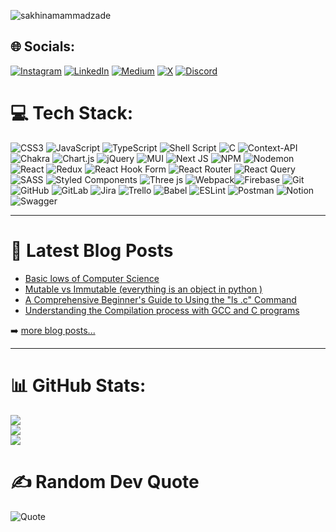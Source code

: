 <p align="left"> <img src="https://komarev.com/ghpvc/?username=sakhinamammadzade&label=Profile%20views&color=0e75b6&style=flat" alt="sakhinamammadzade" /> </p>

 

## 🌐 Socials:
[![Instagram](https://img.shields.io/badge/Instagram-%23E4405F.svg?logo=Instagram&logoColor=white)](https://instagram.com/_m.sakina) [![LinkedIn](https://img.shields.io/badge/LinkedIn-%230077B5.svg?logo=linkedin&logoColor=white)](https://linkedin.com/in/sakina-mammadzade) [![Medium](https://img.shields.io/badge/Medium-12100E?logo=medium&logoColor=white)](https://medium.com/@@mammadzadesakhina) [![X](https://img.shields.io/badge/X-black.svg?logo=X&logoColor=white)](https://x.com/@M_Sakinaa) [![Discord](https://img.shields.io/badge/Discord-7289DA.svg?logo=discord&logoColor=white)](https://discord.gg/Mammadzade_Sakina)


# 💻 Tech Stack:
![CSS3](https://img.shields.io/badge/css3-%231572B6.svg?style=for-the-badge&logo=css3&logoColor=white) ![JavaScript](https://img.shields.io/badge/javascript-%23323330.svg?style=for-the-badge&logo=javascript&logoColor=%23F7DF1E) ![TypeScript](https://img.shields.io/badge/typescript-%23007ACC.svg?style=for-the-badge&logo=typescript&logoColor=white) ![Shell Script](https://img.shields.io/badge/shell_script-%23121011.svg?style=for-the-badge&logo=gnu-bash&logoColor=white)  ![C](https://img.shields.io/badge/c-%2300599C.svg?style=for-the-badge&logo=c&logoColor=white) ![Context-API](https://img.shields.io/badge/Context--Api-000000?style=for-the-badge&logo=react) ![Chakra](https://img.shields.io/badge/chakra-%234ED1C5.svg?style=for-the-badge&logo=chakraui&logoColor=white) ![Chart.js](https://img.shields.io/badge/chart.js-F5788D.svg?style=for-the-badge&logo=chart.js&logoColor=white) ![jQuery](https://img.shields.io/badge/jquery-%230769AD.svg?style=for-the-badge&logo=jquery&logoColor=white) ![MUI](https://img.shields.io/badge/MUI-%230081CB.svg?style=for-the-badge&logo=mui&logoColor=white) ![Next JS](https://img.shields.io/badge/Next-black?style=for-the-badge&logo=next.js&logoColor=white) ![NPM](https://img.shields.io/badge/NPM-%23CB3837.svg?style=for-the-badge&logo=npm&logoColor=white) ![Nodemon](https://img.shields.io/badge/NODEMON-%23323330.svg?style=for-the-badge&logo=nodemon&logoColor=%BBDEAD) ![React](https://img.shields.io/badge/react-%2320232a.svg?style=for-the-badge&logo=react&logoColor=%2361DAFB) ![Redux](https://img.shields.io/badge/redux-%23593d88.svg?style=for-the-badge&logo=redux&logoColor=white) ![React Hook Form](https://img.shields.io/badge/React%20Hook%20Form-%23EC5990.svg?style=for-the-badge&logo=reacthookform&logoColor=white) ![React Router](https://img.shields.io/badge/React_Router-CA4245?style=for-the-badge&logo=react-router&logoColor=white) ![React Query](https://img.shields.io/badge/-React%20Query-FF4154?style=for-the-badge&logo=react%20query&logoColor=white) ![SASS](https://img.shields.io/badge/SASS-hotpink.svg?style=for-the-badge&logo=SASS&logoColor=white) ![Styled Components](https://img.shields.io/badge/styled--components-DB7093?style=for-the-badge&logo=styled-components&logoColor=white) ![Three js](https://img.shields.io/badge/threejs-black?style=for-the-badge&logo=three.js&logoColor=white) ![Webpack](https://img.shields.io/badge/webpack-%238DD6F9.svg?style=for-the-badge&logo=webpack&logoColor=black)![Firebase](https://img.shields.io/badge/firebase-a08021?style=for-the-badge&logo=firebase&logoColor=ffcd34) ![Git](https://img.shields.io/badge/git-%23F05033.svg?style=for-the-badge&logo=git&logoColor=white) ![GitHub](https://img.shields.io/badge/github-%23121011.svg?style=for-the-badge&logo=github&logoColor=white) ![GitLab](https://img.shields.io/badge/gitlab-%23181717.svg?style=for-the-badge&logo=gitlab&logoColor=white) ![Jira](https://img.shields.io/badge/jira-%230A0FFF.svg?style=for-the-badge&logo=jira&logoColor=white) ![Trello](https://img.shields.io/badge/Trello-%23026AA7.svg?style=for-the-badge&logo=Trello&logoColor=white) ![Babel](https://img.shields.io/badge/Babel-F9DC3e?style=for-the-badge&logo=babel&logoColor=black) ![ESLint](https://img.shields.io/badge/ESLint-4B3263?style=for-the-badge&logo=eslint&logoColor=white) ![Postman](https://img.shields.io/badge/Postman-FF6C37?style=for-the-badge&logo=postman&logoColor=white) ![Notion](https://img.shields.io/badge/Notion-%23000000.svg?style=for-the-badge&logo=notion&logoColor=white) ![Swagger](https://img.shields.io/badge/-Swagger-%23Clojure?style=for-the-badge&logo=swagger&logoColor=white)

---

# 📕 Latest Blog Posts

<!-- BLOG-POST-LIST:START -->
- [Basic lows of Computer Science](https://www.linkedin.com/posts/sakina-mammadzade_computerscience-sciencesearching-development-activity-7167591215687798784-SE3a?utm_source=share&utm_medium=member_desktop)
- [Mutable vs Immutable &lpar;everything is an object in python &rpar;](https://www.linkedin.com/posts/sakina-mammadzade_python3-holberton-pythonabrblog-activity-7161089322908086273-Q7O2?utm_source=share&utm_medium=member_desktop)
- [A Comprehensive Beginner's Guide to Using the "ls .c" Command](https://www.linkedin.com/posts/sakina-mammadzade_holberton-linux-unix-activity-7119081341689692160-qaaU?utm_source=share&utm_medium=member_desktop)
- [Understanding the Compilation process with GCC and C programs](https://www.linkedin.com/posts/sakina-mammadzade_linux-gcc-gnu-activity-7118382148486578176-25uR?utm_source=share&utm_medium=member_desktop)

<!-- BLOG-POST-LIST:END -->

➡️ [more blog posts...](https://codestackr.com)

---
# 📊 GitHub Stats:
![](https://github-readme-stats.vercel.app/api?username=Sakhinamammadzade&theme=dark&hide_border=false&include_all_commits=true&count_private=false)<br/>
![](https://github-readme-streak-stats.herokuapp.com/?user=Sakhinamammadzade&theme=dark&hide_border=false)<br/>
![](https://github-readme-stats.vercel.app/api/top-langs/?username=Sakhinamammadzade&theme=dark&hide_border=false&include_all_commits=true&count_private=false&layout=compact)

# ✍️ Random Dev Quote
![Quote](https://github-readme-quotes-bay.vercel.app/quote?theme=dark)

<!-- Proudly created with GPRM ( https://gprm.itsvg.in ) -->


